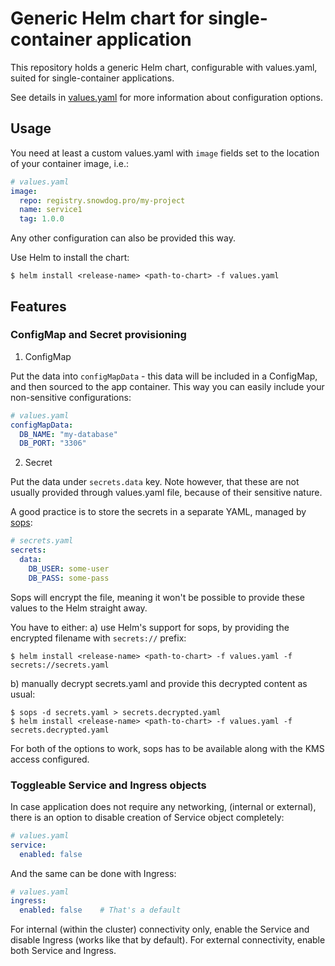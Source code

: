 # Generic Helm chart for single-container application

This repository holds a generic Helm chart, configurable with values.yaml, suited for single-container applications.

See details in [values.yaml](./values.yaml) for more information about configuration options.

## Usage
You need at least a custom values.yaml with `image` fields set to the location of your container image, i.e.:
```yaml
# values.yaml
image:
  repo: registry.snowdog.pro/my-project
  name: service1
  tag: 1.0.0
```

Any other configuration can also be provided this way.

Use Helm to install the chart:
```shell
$ helm install <release-name> <path-to-chart> -f values.yaml
```

## Features
### ConfigMap and Secret provisioning
1. ConfigMap

Put the data into `configMapData` - this data will be included in a ConfigMap, and then sourced to the app container. This way you can easily include your non-sensitive configurations:
```yaml
# values.yaml
configMapData:
  DB_NAME: "my-database"
  DB_PORT: "3306"
```

2. Secret

Put the data under `secrets.data` key. Note however, that these are not usually provided through values.yaml file, because of their sensitive nature.

A good practice is to store the secrets in a separate YAML, managed by [sops](https://github.com/mozilla/sops):
```yaml
# secrets.yaml
secrets:
  data:
    DB_USER: some-user
    DB_PASS: some-pass
```
Sops will encrypt the file, meaning it won't be possible to provide these values to the Helm straight away.

You have to either:
a) use Helm's support for sops, by providing the encrypted filename with `secrets://` prefix:
```shell
$ helm install <release-name> <path-to-chart> -f values.yaml -f secrets://secrets.yaml
```

b) manually decrypt secrets.yaml and provide this decrypted content as usual:
```shell
$ sops -d secrets.yaml > secrets.decrypted.yaml
$ helm install <release-name> <path-to-chart> -f values.yaml -f secrets.decrypted.yaml
```

For both of the options to work, sops has to be available along with the KMS access configured.


### Toggleable Service and Ingress objects
In case application does not require any networking, (internal or external), there is an option to disable creation of Service object completely:
```yaml
# values.yaml
service:
  enabled: false
```

And the same can be done with Ingress:
```yaml
# values.yaml
ingress:
  enabled: false    # That's a default
```

For internal (within the cluster) connectivity only, enable the Service and disable Ingress (works like that by default).
For external connectivity, enable both Service and Ingress.
